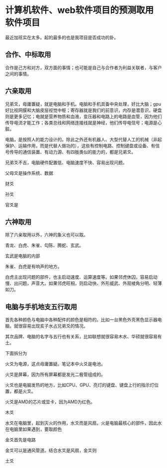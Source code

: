 # 计算机软件、web软件项目的预测取用软件项目

最近加班实在太多。起的最多的也是我项目是否成功的卦。

## 合作、中标取用

合作是己方和对方，双方面的事情；也可能是自己与合作者为利益关联者，与客户之间的事情。


## 六亲取用

兄弟爻，毋庸置疑，就是电脑和手机。电脑和手机具备中央处理，好比大脑；gpu好比视网膜和大脑皮层视觉中枢；寄存器就是我们的前意识，内存是潜意识，硬盘则是更多记忆；电就是营养物质和血液，变压器和电路上的电路是血管，因为他们传导电流才能工作；各类总线和网络连接线就是神经，他们传导电信号；电源是心脏。

电脑，是按照人的能力设计的。除此之外还有机器人、大型代替人工的机械（非起保护、运输作用，而是代替人做功的），这些有控制电路、控制键盘或设备、有信号传导的通信装置、有动力源、有四肢类似的能力的，都是兄弟爻。

兄弟爻不吉，电脑硬件配置低、电脑速度不快、容易出现问题。

父母爻是操作系统、数据

财爻

孙爻

官爻是

## 六神取用

除了六亲取用以外，六神的象义也可以取。

青龙、白虎、朱雀、勾陈、腾蛇、玄武。

玄武是电脑的内部

朱雀、白虎是有响声的地方。

白虎主出现问题的部件，也主启动速度、运算速度等。如果邻虎休囚，容易启动慢、出问题，声音大。如果邻虎旺相，则启动快、外形威武、外观棱角分明、轻薄如刀。

## 电脑与手机地支五行取用

首先各种颜色与电脑中各种配件的颜色是相符的。比如一台黑色外壳黑色显示器电脑，就很容易出现亥子水占兄弟爻的情况。

其次品牌、电脑的名字与五行也有关系，比如联想就很容易木水、华硕就很容易有土。

下面拆分为


火爻为电源，这点毋庸置疑。笔记本中火爻是电池。

火爻是屏幕，因为所有屏幕都是发光二极管组成的。

火爻也是电脑发热的地方，比如CPU、GPU、亮灯的键盘、键盘上行的指示灯位置，都是火爻。

火爻是AMD的芯片或显卡，因为AMD为红色。

木爻

水爻在电脑里，起到灭火的作用，水爻而是风扇。火是电脑最核心的部件，因此水在电脑里如果遇到，要取颜色

金爻首先是电路

金爻可以是通风管道。结合水爻是风扇，金爻则

土爻

